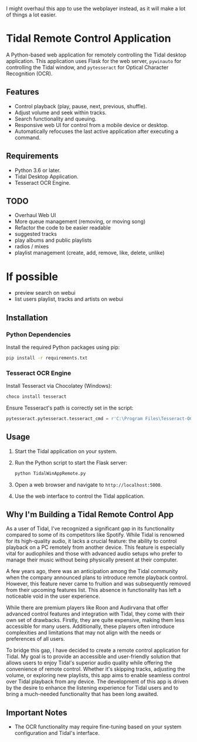 I might overhaul this app to use the webplayer instead, as it will make a lot of things a lot easier.

# Tidal Remote Control Application

A Python-based web application for remotely controlling the Tidal desktop application. This application uses Flask for the web server, `pywinauto` for controlling the Tidal window, and `pytesseract` for Optical Character Recognition (OCR).

## Features

- Control playback (play, pause, next, previous, shuffle).
- Adjust volume and seek within tracks.
- Search functionality and queuing.
- Responsive web UI for control from a mobile device or desktop.
- Automatically refocuses the last active application after executing a command.

## Requirements

- Python 3.6 or later.
- Tidal Desktop Application.
- Tesseract OCR Engine.

## TODO
 - Overhaul Web UI
 - More queue management (removing, or moving song)
 - Refactor the code to be easier readable
 - suggested tracks
 - play albums and public playlists
 - radios / mixes
 - playlist management (create, add, remove, like, delete, unlike)
 # If possible
 - preview search on webui
 - list users playlist, tracks and artists on webui

## Installation

### Python Dependencies

Install the required Python packages using pip:

```bash
pip install -r requirements.txt
```

### Tesseract OCR Engine

Install Tesseract via Chocolatey (Windows):

```bash
choco install tesseract
```

Ensure Tesseract's path is correctly set in the script:

```python
pytesseract.pytesseract.tesseract_cmd = r'C:\Program Files\Tesseract-OCR\tesseract.exe'
```

## Usage

1. Start the Tidal application on your system.
2. Run the Python script to start the Flask server:

   ```bash
   python TidalWinAppRemote.py
   ```

3. Open a web browser and navigate to `http://localhost:5000`.
4. Use the web interface to control the Tidal application.

## Why I'm Building a Tidal Remote Control App

As a user of Tidal, I've recognized a significant gap in its functionality compared to some of its competitors like Spotify. While Tidal is renowned for its high-quality audio, it lacks a crucial feature: the ability to control playback on a PC remotely from another device. This feature is especially vital for audiophiles and those with advanced audio setups who prefer to manage their music without being physically present at their computer.

A few years ago, there was an anticipation among the Tidal community when the company announced plans to introduce remote playback control. However, this feature never came to fruition and was subsequently removed from their upcoming features list. This absence in functionality has left a noticeable void in the user experience.

While there are premium players like Roon and Audirvana that offer advanced control features and integration with Tidal, they come with their own set of drawbacks. Firstly, they are quite expensive, making them less accessible for many users. Additionally, these players often introduce complexities and limitations that may not align with the needs or preferences of all users.

To bridge this gap, I have decided to create a remote control application for Tidal. My goal is to provide an accessible and user-friendly solution that allows users to enjoy Tidal's superior audio quality while offering the convenience of remote control. Whether it's skipping tracks, adjusting the volume, or exploring new playlists, this app aims to enable seamless control over Tidal playback from any device. The development of this app is driven by the desire to enhance the listening experience for Tidal users and to bring a much-needed functionality that has been long awaited.

## Important Notes

- The OCR functionality may require fine-tuning based on your system configuration and Tidal's interface.
```
